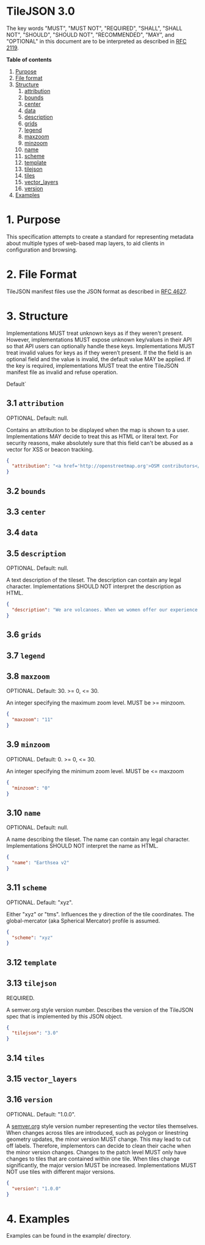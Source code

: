 # TileJSON 3.0

The key words "MUST", "MUST NOT", "REQUIRED", "SHALL", "SHALL NOT", "SHOULD", "SHOULD NOT", "RECOMMENDED", "MAY", and "OPTIONAL" in this document are to be interpreted as described in [RFC 2119](https://www.ietf.org/rfc/rfc2119.txt).

**Table of contents**

1. [Purpose](#1-purpose)
1. [File format](#2-file-format)
1. [Structure](#3-structure)
   1. [attribution](#31-attribution)
   1. [bounds](#32-bounds)
   1. [center](#33-center)
   1. [data](#34-data)
   1. [description](#35-description)
   1. [grids](#36-grids)
   1. [legend](#37-legend)
   1. [maxzoom](#38-maxzoom)
   1. [minzoom](#39-minzoom)
   1. [name](#310-name)
   1. [scheme](#311-scheme)
   1. [template](#312-template)
   1. [tilejson](#313-tilejson)
   1. [tiles](#314-tiles)
   1. [vector_layers](#315-vector_layers)
   1. [version](#316-version)
1. [Examples](#4-examples)

# 1. Purpose

This specification attempts to create a standard for representing metadata about multiple types of web-based map layers, to aid clients in configuration and browsing.

# 2. File Format

TileJSON manifest files use the JSON format as described in [RFC 4627](https://www.ietf.org/rfc/rfc4627.txt).

# 3. Structure

Implementations MUST treat unknown keys as if they weren't present. However, implementations MUST expose unknown key/values in their API so that API users can optionally handle these keys. Implementations MUST treat invalid values for keys as if they weren’t present. If the the field is an optional field and the value is invalid, the default value MAY be applied. If the key is required, implementations MUST treat the entire TileJSON manifest file as invalid and refuse operation.

Default`

## 3.1 `attribution`

OPTIONAL. Default: null.

Contains an attribution to be displayed when the map is shown to a user. Implementations MAY decide to treat this as HTML or literal text. For security reasons, make absolutely sure that this field can't be abused as a vector for XSS or beacon tracking.

```JSON
{
  "attribution": "<a href='http://openstreetmap.org'>OSM contributors</a>"
}
```

## 3.2 `bounds`
## 3.3 `center`
## 3.4 `data`
## 3.5 `description`

OPTIONAL. Default: null.

A text description of the tileset. The description can contain any legal character. Implementations SHOULD NOT interpret the description as HTML.

```JSON
{
  "description": "We are volcanoes. When we women offer our experience as our truth, as human truth, all the maps change. There are new mountains."
}
```

## 3.6 `grids`
## 3.7 `legend`

## 3.8 `maxzoom`

OPTIONAL. Default: 30. >= 0, <= 30.

An integer specifying the maximum zoom level. MUST be >= minzoom.

```JSON
{
  "maxzoom": "11"
}
```

## 3.9 `minzoom`

OPTIONAL. Default: 0. >= 0, <= 30.

An integer specifying the minimum zoom level. MUST be <= maxzoom

```JSON
{
  "minzoom": "0"
}
```

## 3.10 `name`

OPTIONAL. Default: null.

A name describing the tileset. The name can contain any legal character. Implementations SHOULD NOT interpret the name as HTML.

```JSON
{
  "name": "Earthsea v2"
}
```

## 3.11 `scheme`

OPTIONAL. Default: "xyz". 

Either "xyz" or "tms". Influences the y direction of the tile coordinates. The global-mercator (aka Spherical Mercator) profile is assumed.

```JSON
{
  "scheme": "xyz"
}
```

## 3.12 `template`
## 3.13 `tilejson`

REQUIRED.

A semver.org style version number. Describes the version of the TileJSON spec that is implemented by this JSON object.

```JSON
{
  "tilejson": "3.0"
}
```

## 3.14 `tiles`
## 3.15 `vector_layers`
## 3.16 `version`

OPTIONAL. Default: "1.0.0".

A [semver.org](https://semver.org) style version number representing the vector tiles themselves. When changes across tiles are introduced, such as polygon or linestring geometry updates, the minor version MUST change. This may lead to cut off labels. Therefore, implementors can decide to clean their cache when the minor version changes. Changes to the patch level MUST only have changes to tiles that are contained within one tile. When tiles change significantly, the major version MUST be increased. Implementations MUST NOT use tiles with different major versions.

```JSON
{
  "version": "1.0.0"
}
```

# 4. Examples

Examples can be found in the example/ directory.
